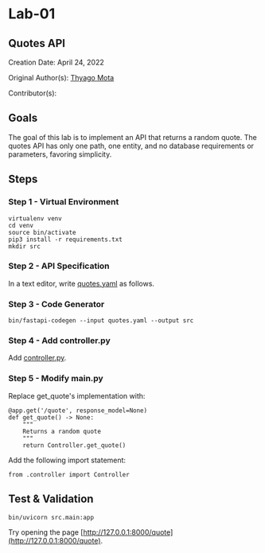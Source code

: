 # Lab-01

## Quotes API

Creation Date: April 24, 2022

Original Author(s): [Thyago Mota](https://github.com/thyagomota)

Contributor(s): 

## Goals

The goal of this lab is to implement an API that returns a random quote. The quotes API has only one path, one entity, and no database requirements or parameters, favoring simplicity.

## Steps

### Step 1 - Virtual Environment

```
virtualenv venv
cd venv
source bin/activate
pip3 install -r requirements.txt
mkdir src
```

### Step 2 - API Specification

In a text editor, write [quotes.yaml](quotes.yaml) as follows. 

### Step 3 - Code Generator

```
bin/fastapi-codegen --input quotes.yaml --output src
```

### Step 4 - Add controller.py

Add [controller.py](src/controller.py).

### Step 5 - Modify main.py

Replace get_quote's implementation with: 

```
@app.get('/quote', response_model=None)
def get_quote() -> None:
    """
    Returns a random quote
    """
    return Controller.get_quote()
```

Add the following import statement: 

```
from .controller import Controller
```

## Test & Validation

```
bin/uvicorn src.main:app
```

Try opening the page [http://127.0.0.1:8000/quote](http://127.0.0.1:8000/quote).
